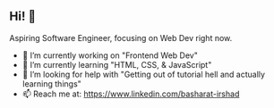 ## Hi! 👋

Aspiring Software Engineer, focusing on Web Dev right now.

- 🔭 I’m currently working on "Frontend Web Dev"
- 🌱 I’m currently learning "HTML, CSS, & JavaScript"
- 🤔 I’m looking for help with "Getting out of tutorial hell and actually learning things"
- 📫 Reach me at: https://www.linkedin.com/basharat-irshad
